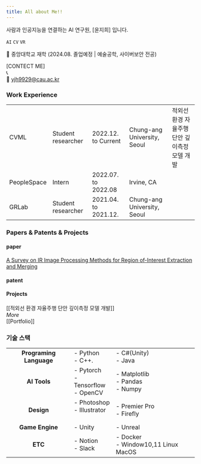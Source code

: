 ```yaml
---
title: All about Me!!
---
```

사람과 인공지능을 연결하는 AI 연구원, [윤지희] 입니다.

`AI` `CV` `VR`

🏫 중앙대학교 재학
(2024.08. 졸업예정 | 예술공학, 사이버보안 전공)

[CONTECT ME]</br>
📞</br>
📩 [yjh9929@cau.ac.kr](mailto:yjh9929@cau.ac.kr)</br>

### Work Experience
|             |                    |                      |                             |                           |
| ----------- | ------------------ | -------------------- | --------------------------- | ------------------------- |
| CVML        | Student researcher | 2022.12. to Current  | Chung-ang University, Seoul | 적외선 환경 자율주행 단안 깊이측정 모델 개발 |
| PeopleSpace | Intern             | 2022.07. to 2022.08  | Irvine, CA                  |                           |
| GRLab       | Student researcher | 2021.04. to 2021.12. | Chung-ang University, Seoul |                           |


### Papers & Patents & Projects
#### paper
[A Survey on IR Image Processing Methods for Region of-Interest Extraction and Merging](https://www.dbpia.co.kr/journal/articleDetail?nodeId=NODE11522840&nodeId=NODE11522840&medaTypeCode=185005&isPDFSizeAllowed=true&locale=ko&articleTitle=A+Survey+on+IR+Image+Processing+Methods+for+Region+of-Interest+Extraction+and+Merging&articleTitleEn=A+Survey+on+IR+Image+Processing+Methods+for+Region+of-Interest+Extraction+and+Merging&language=ko_KR&hasTopBanner=true)
#### patent
#### Projects
[[적외선 환경 자율주행 단안 깊이측정 모델 개발]]</br>
_More_</br>
[[Portfolio]]</br>

### 기술 스택

|                         |                                           |                                       |
| :---------------------: | ----------------------------------------- | ------------------------------------- |
| **Programing Language** | - Python <br>- C++.                       | - C#(Unity)<br>- Java                 |
|      **AI Tools**       | - Pytorch<br>- Tensorflow<br>- OpenCV<br> | - Matplotlib<br>- Pandas<br>- Numpy   |
|       **Design**        | - Photoshop<br>- Illustrator<br><br>      | - Premier Pro<br>- Firefly            |
|     **Game Engine**     | - Unity<br>                               | - Unreal                              |
|         **ETC**         | - Notion<br>- Slack                       | - Docker<br>- Window10,11 Linux MacOS |

